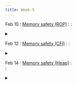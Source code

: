 ```yaml
---
title: Week-5
---
```


Feb 10
: [Memory safety (ROP)](https://purdue.brightspace.com/d2l/le/content/1216789/viewContent/18851936/View)
  : 
  : <details title="recommended readings" class="my"><summary><i class="icon fas fa-book-reader "></i></summary><span class="fs-2" markdown=1> [Read: Low-Level Software Security by Example by Ulfar Erlingsson et al](https://lirias.kuleuven.be/retrieve/110131). Optional: [The Geometry of Innocent Flesh on the Bone: Return-into-libc without Function Calls (on the x86) by Hovav Shacham](https://hovav.net/ucsd/dist/geometry.pdf), [Hacking Blind by Andrea Bittau et al.](https://www.scs.stanford.edu/~sorbo/brop/bittau-brop.pdf)[Read: On the Effectiveness of Address-Space Randomization by Hovav Shacham et al](https://benpfaff.org/papers/asrandom.pdf)</span></details>

Feb 12
: [Memory safety (CFI)](https://purdue.brightspace.com/d2l/le/content/1216789/viewContent/18851936/View)
  : 
  : <details title="recommended readings" class="my"><summary><i class="icon fas fa-book-reader "></i></summary><span class="fs-2" markdown=1> Same as prev lecture and Optional: [Control-Flow Integrity by Martin Abadi et al.](http://www.cs.columbia.edu/~suman/secure_sw_devel/p340-abadi.pdf) </span></details>

Feb 14
: [Memory safety (Heap)](https://purdue.brightspace.com/d2l/le/content/1216789/viewContent/18875304/View)
  :  
  : <details title="recommended readings" class="my"><summary><i class="icon fas fa-book-reader "></i></summary><span class="fs-2" markdown=1> [Fantastic memory issues and how to fix them by Eric Rescorla](https://educatedguesswork.org/posts/memory-safety/) and [Understanding glibc malloc by sploitfun](https://sploitfun.wordpress.com/2015/02/10/understanding-glibc-malloc/)
Optional: [Advanced Doug lea's malloc exploits by jp](http://phrack.org/issues/61/6.html), [Automatic Techniques to Systematically Discover New Heap Exploitation Primitives by Insu Yun et al.](https://www.usenix.org/conference/usenixsecurity20/presentation/yun)</span></details> 
